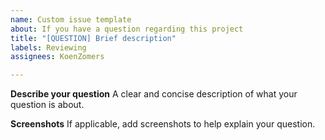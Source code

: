 ```yaml
---
name: Custom issue template
about: If you have a question regarding this project
title: "[QUESTION] Brief description"
labels: Reviewing
assignees: KoenZomers

---
```


**Describe your question**
A clear and concise description of what your question is about.

**Screenshots**
If applicable, add screenshots to help explain your question.
